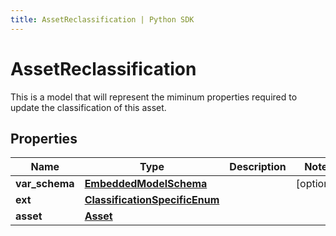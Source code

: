 ```yaml
---
title: AssetReclassification | Python SDK
---
```


# AssetReclassification

This is a model that will represent the miminum properties required to update the classification of this asset.

## Properties

Name | Type | Description | Notes
------------ | ------------- | ------------- | -------------
**var_schema** | [**EmbeddedModelSchema**](EmbeddedModelSchema) |  | [optional] 
**ext** | [**ClassificationSpecificEnum**](ClassificationSpecificEnum) |  | 
**asset** | [**Asset**](Asset) |  | 


